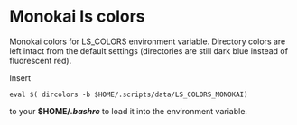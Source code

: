 # Monokai ls colors #

Monokai colors for LS_COLORS environment variable. Directory colors are left intact from the default settings (directories are still dark blue instead of fluorescent red).

Insert

	eval $( dircolors -b $HOME/.scripts/data/LS_COLORS_MONOKAI)

to your **$HOME/*.bashrc*** to load it into the environment variable.
